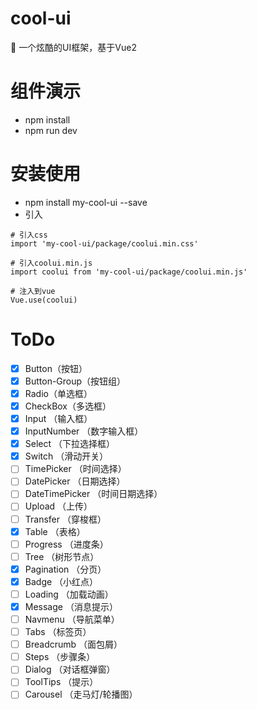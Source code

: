 # cool-ui
🎨  一个炫酷的UI框架，基于Vue2

# 组件演示
- npm install
- npm run dev

# 安装使用
- npm install my-cool-ui --save
- 引入
```
# 引入css
import 'my-cool-ui/package/coolui.min.css'  

# 引入coolui.min.js
import coolui from 'my-cool-ui/package/coolui.min.js'  

# 注入到vue
Vue.use(coolui)
```

# ToDo
- [x] Button（按钮）
- [x] Button-Group（按钮组）
- [x] Radio（单选框）
- [x] CheckBox（多选框）
- [x] Input （输入框）
- [x] InputNumber （数字输入框）
- [x] Select （下拉选择框）
- [x] Switch （滑动开关）
- [ ] TimePicker （时间选择）
- [ ] DatePicker  （日期选择）
- [ ] DateTimePicker （时间日期选择）
- [ ] Upload （上传）
- [ ] Transfer （穿梭框）
- [x] Table （表格）
- [ ] Progress （进度条）
- [ ] Tree （树形节点）
- [x] Pagination （分页）
- [x] Badge （小红点）
- [ ] Loading （加载动画）
- [x] Message （消息提示）
- [ ] Navmenu  （导航菜单）
- [ ] Tabs  （标签页）
- [ ] Breadcrumb （面包屑）
- [ ] Steps （步骤条）
- [ ] Dialog （对话框弹窗）
- [ ] ToolTips （提示）
- [ ] Carousel  （走马灯/轮播图）
